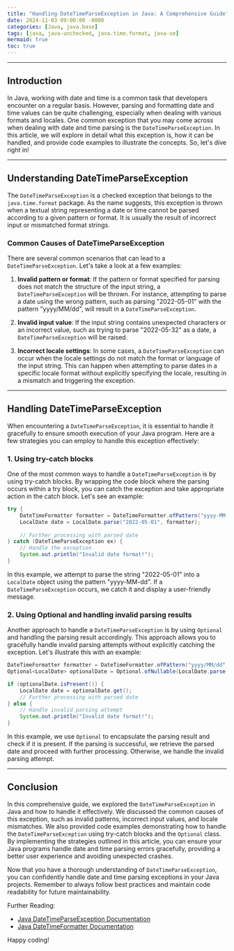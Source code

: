 ```yaml
---
title: "Handling DateTimeParseException in Java: A Comprehensive Guide"
date: 2024-11-03 09:00:00 -0000
categories: [Java, java.base]
tags: [java, java-unchecked, java.time.format, java-se]
mermaid: true
toc: true
---
```



---

## Introduction

In Java, working with date and time is a common task that developers encounter on a regular basis. However, parsing and formatting date and time values can be quite challenging, especially when dealing with various formats and locales. One common exception that you may come across when dealing with date and time parsing is the `DateTimeParseException`. In this article, we will explore in detail what this exception is, how it can be handled, and provide code examples to illustrate the concepts. So, let's dive right in!

---

## Understanding DateTimeParseException

The `DateTimeParseException` is a checked exception that belongs to the `java.time.format` package. As the name suggests, this exception is thrown when a textual string representing a date or time cannot be parsed according to a given pattern or format. It is usually the result of incorrect input or mismatched format strings.

### Common Causes of DateTimeParseException

There are several common scenarios that can lead to a `DateTimeParseException`. Let's take a look at a few examples:

1. **Invalid pattern or format**: If the pattern or format specified for parsing does not match the structure of the input string, a `DateTimeParseException` will be thrown. For instance, attempting to parse a date using the wrong pattern, such as parsing "2022-05-01" with the pattern "yyyy/MM/dd", will result in a `DateTimeParseException`.

2. **Invalid input value**: If the input string contains unexpected characters or an incorrect value, such as trying to parse "2022-05-32" as a date, a `DateTimeParseException` will be raised.

3. **Incorrect locale settings**: In some cases, a `DateTimeParseException` can occur when the locale settings do not match the format or language of the input string. This can happen when attempting to parse dates in a specific locale format without explicitly specifying the locale, resulting in a mismatch and triggering the exception.

---

## Handling DateTimeParseException

When encountering a `DateTimeParseException`, it is essential to handle it gracefully to ensure smooth execution of your Java program. Here are a few strategies you can employ to handle this exception effectively:

### 1. Using try-catch blocks

One of the most common ways to handle a `DateTimeParseException` is by using try-catch blocks. By wrapping the code block where the parsing occurs within a try block, you can catch the exception and take appropriate action in the catch block. Let's see an example:

```java
try {
    DateTimeFormatter formatter = DateTimeFormatter.ofPattern("yyyy-MM-dd");
    LocalDate date = LocalDate.parse("2022-05-01", formatter);
    
    // Further processing with parsed date
} catch (DateTimeParseException ex) {
    // Handle the exception
    System.out.println("Invalid date format!");
}
```

In this example, we attempt to parse the string "2022-05-01" into a `LocalDate` object using the pattern "yyyy-MM-dd". If a `DateTimeParseException` occurs, we catch it and display a user-friendly message.

### 2. Using Optional and handling invalid parsing results

Another approach to handle a `DateTimeParseException` is by using `Optional` and handling the parsing result accordingly. This approach allows you to gracefully handle invalid parsing attempts without explicitly catching the exception. Let's illustrate this with an example:

```java
DateTimeFormatter formatter = DateTimeFormatter.ofPattern("yyyy/MM/dd");
Optional<LocalDate> optionalDate = Optional.ofNullable(LocalDate.parse("2022-05-01", formatter));

if (optionalDate.isPresent()) {
    LocalDate date = optionalDate.get();
    // Further processing with parsed date
} else {
    // Handle invalid parsing attempt
    System.out.println("Invalid date format!");
}
```

In this example, we use `Optional` to encapsulate the parsing result and check if it is present. If the parsing is successful, we retrieve the parsed date and proceed with further processing. Otherwise, we handle the invalid parsing attempt.

---

## Conclusion

In this comprehensive guide, we explored the `DateTimeParseException` in Java and how to handle it effectively. We discussed the common causes of this exception, such as invalid patterns, incorrect input values, and locale mismatches. We also provided code examples demonstrating how to handle the `DateTimeParseException` using try-catch blocks and the `Optional` class. By implementing the strategies outlined in this article, you can ensure your Java programs handle date and time parsing errors gracefully, providing a better user experience and avoiding unexpected crashes.

Now that you have a thorough understanding of `DateTimeParseException`, you can confidently handle date and time parsing exceptions in your Java projects. Remember to always follow best practices and maintain code readability for future maintainability.

Further Reading:
- [Java DateTimeParseException Documentation](https://docs.oracle.com/en/java/javase/11/docs/api/java.base/java/time/format/DateTimeParseException.html)
- [Java DateTimeFormatter Documentation](https://docs.oracle.com/en/java/javase/11/docs/api/java.base/java/time/format/DateTimeFormatter.html)

Happy coding!
